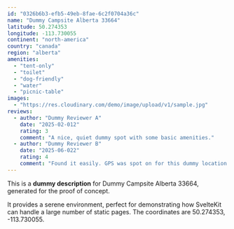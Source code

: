 ```yaml
---
id: "0326b6b3-efb5-49eb-8fae-6c2f0704a36c"
name: "Dummy Campsite Alberta 33664"
latitude: 50.274353
longitude: -113.730055
continent: "north-america"
country: "canada"
region: "alberta"
amenities:
  - "tent-only"
  - "toilet"
  - "dog-friendly"
  - "water"
  - "picnic-table"
images:
  - "https://res.cloudinary.com/demo/image/upload/v1/sample.jpg"
reviews:
  - author: "Dummy Reviewer A"
    date: "2025-02-012"
    rating: 3
    comment: "A nice, quiet dummy spot with some basic amenities."
  - author: "Dummy Reviewer B"
    date: "2025-06-022"
    rating: 4
    comment: "Found it easily. GPS was spot on for this dummy location."
---
```


This is a **dummy description** for Dummy Campsite Alberta 33664, generated for the proof of concept.

It provides a serene environment, perfect for demonstrating how SvelteKit can handle a large number of static pages. The coordinates are 50.274353, -113.730055.
